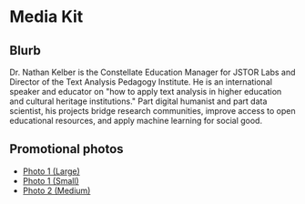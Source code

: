 # Media Kit

## Blurb

Dr. Nathan Kelber is the Constellate Education Manager for JSTOR Labs and Director of the Text Analysis Pedagogy Institute. He is an international speaker and educator on "how to apply text analysis in higher education and cultural heritage institutions." Part digital humanist and part data scientist, his projects bridge research communities, improve access to open educational resources, and apply machine learning for social good.

## Promotional photos
* [Photo 1 (Large)](./KelberNathan1.jpg)
* [Photo 1 (Small)](./KelberSmall.jpg)
* [Photo 2 (Medium)](./Nate.jpeg)
